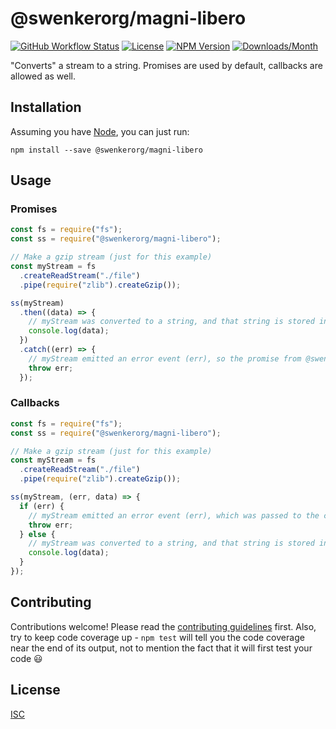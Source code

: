 # @swenkerorg/magni-libero

[![GitHub Workflow Status](https://img.shields.io/github/actions/workflow/status/jamescostian/@swenkerorg/magni-libero/check.yaml?branch=main)](https://github.com/swenkerorg/magni-libero/actions?query=workflow%3Acheck)
[![License](https://img.shields.io/npm/l/@swenkerorg/magni-libero.svg?style=flat)](https://github.com/swenkerorg/magni-libero/blob/master/LICENSE)
[![NPM Version](https://img.shields.io/npm/v/@swenkerorg/magni-libero.svg?style=flat)](https://www.npmjs.com/package/@swenkerorg/magni-libero)
[![Downloads/Month](https://img.shields.io/npm/dm/@swenkerorg/magni-libero.svg?style=flat)](https://www.npmjs.com/package/@swenkerorg/magni-libero)

"Converts" a stream to a string. Promises are used by default, callbacks are allowed as well.

## Installation

Assuming you have [Node](http://nodejs.org), you can just run:

```
npm install --save @swenkerorg/magni-libero
```

## Usage

### Promises

```js
const fs = require("fs");
const ss = require("@swenkerorg/magni-libero");

// Make a gzip stream (just for this example)
const myStream = fs
  .createReadStream("./file")
  .pipe(require("zlib").createGzip());

ss(myStream)
  .then((data) => {
    // myStream was converted to a string, and that string is stored in data
    console.log(data);
  })
  .catch((err) => {
    // myStream emitted an error event (err), so the promise from @swenkerorg/magni-libero was rejected
    throw err;
  });
```

### Callbacks

```js
const fs = require("fs");
const ss = require("@swenkerorg/magni-libero");

// Make a gzip stream (just for this example)
const myStream = fs
  .createReadStream("./file")
  .pipe(require("zlib").createGzip());

ss(myStream, (err, data) => {
  if (err) {
    // myStream emitted an error event (err), which was passed to the callback
    throw err;
  } else {
    // myStream was converted to a string, and that string is stored in data
    console.log(data);
  }
});
```

## Contributing

Contributions welcome! Please read the [contributing guidelines](CONTRIBUTING.md) first. Also, try to keep code coverage up - `npm test` will tell you the code coverage near the end of its output, not to mention the fact that it will first test your code :smiley:

## License

[ISC](LICENSE)
